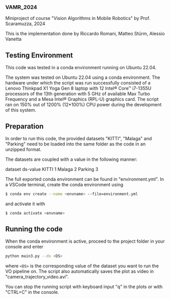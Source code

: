 ### VAMR_2024
Miniproject of course "Vision Algorithms in Mobile Robotics" by Prof. Scaramuzza, 2024

This is the implementation done by Riccardo Romani, Matteo Stürm, Alessio Vanetta


## Testing Environment
This code was tested in a conda environment running on Ubuntu 22.04. 

The system was tested on Ubuntu 22.04 using a conda environment. The hardware under which the script was run successfully consisted of a Lenovo Thinkpad X1 Yoga Gen 8 laptop with 12 Intel® Core™ i7-1355U processors of the 13th generation with 5 GHz of available Max Turbo Frequency and a Mesa Intel® Graphics (RPL-U) graphics card. 
The script ran on 150% out of 1200% (12*100%) CPU power during the development of this system.


## Preparation
In order to run this code, the provided datasets "KITTI", "Malaga" and "Parking" need to be loaded into the same folder as the code in an unzipped format.

The datasets are coupled with a value in the following manner:

dataset     ds-value
KITTI       1
Malaga      2
Parking     3

The full exported conda environment can be found in "environment.yml". 
In a VSCode terminal, create the conda environment using

```bash
$ conda env create --name <envname> --file=environment.yml
```
and activate it with
```bash
$ conda activate <envname>
```


## Running the code
When the conda environment is active, proceed to the project folder in your console and enter

```bash
python main3.py --ds <DS>
```

where `<DS>` is the corresponding value of the dataset you want to run the VO pipeline on. The script also automatically saves the plot as video in "camera_trajectory_video.avi".

You can stop the running script with keyboard input "q" in the plots or with "CTRL+C" in the console.
